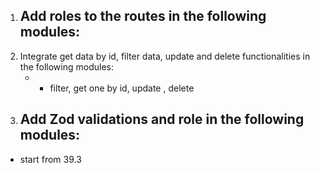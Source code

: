 1. Add roles to the routes in the following modules:
   - 
2. Integrate get data by id, filter data, update and delete functionalities in the following modules:
   -  - filter, get one by id, update , delete
3. Add Zod validations and role in the following modules:
   - 

- start from 39.3
